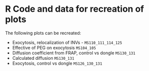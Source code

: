 # R Code and data for recreation of plots

The following plots can be recreated:

- Exocytosis, relocalization of INVs - `MS110_111_114_125` 
- Effective of PEG on exocytosis `MS104_105`
- Diffusion coefficient from FRAP, control vs dongle `MS130_131`
- Calculated diffusion `MS130_131`
- Exocytosis, control vs dongle `MS126_130_131`